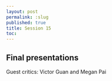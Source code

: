 ```yaml
---
layout: post
permalink: :slug
published: true
title: Session 15
toc:
---
```


## Final presentations

Guest critics: Victor Guan and Megan Pai

